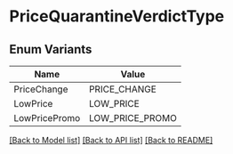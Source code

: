 # PriceQuarantineVerdictType

## Enum Variants

| Name | Value |
|---- | -----|
| PriceChange | PRICE_CHANGE |
| LowPrice | LOW_PRICE |
| LowPricePromo | LOW_PRICE_PROMO |


[[Back to Model list]](../README.md#documentation-for-models) [[Back to API list]](../README.md#documentation-for-api-endpoints) [[Back to README]](../README.md)


